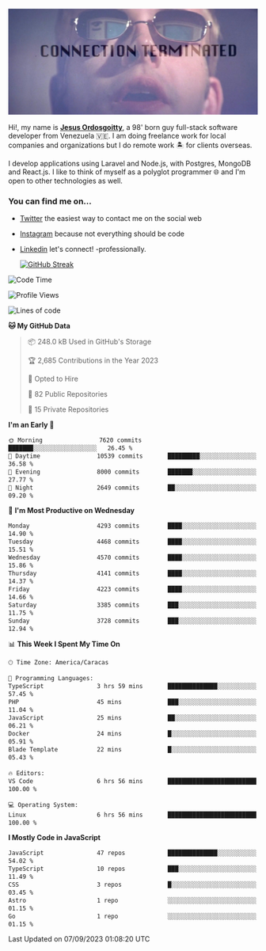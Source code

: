 ![hackers movie reference](./disconnected.jpg)

Hi!, my name is [**Jesus Ordosgoitty**](https://jodaz.xyz), a 98' born guy full-stack software developer from Venezuela 🇻🇪. I am doing freelance work for local companies and organizations but I do remote work 🏝️ for clients overseas. 

I develop applications using Laravel and Node.js, with Postgres, MongoDB and React.js. I like to think of myself as a polyglot programmer 🌐 and I'm open to other technologies as well.

### You can find me on...

- [Twitter](https://twitter.com/jodaz_) the easiest way to contact me on the social web
- [Instagram](https://instagram.com/jodaz_) because not everything should be code
- [Linkedin](https://linkedin.com/in/jodaz) let's connect! -professionally.


    [![GitHub Streak](https://streak-stats.demolab.com?user=jodaz&theme=tokyonight)](https://git.io/streak-stats)

<!--START_SECTION:waka-->
![Code Time](http://img.shields.io/badge/Code%20Time-4%2C169%20hrs%2026%20mins-blue)

![Profile Views](http://img.shields.io/badge/Profile%20Views-0-blue)

![Lines of code](https://img.shields.io/badge/From%20Hello%20World%20I%27ve%20Written-89.9%20million%20lines%20of%20code-blue)

**🐱 My GitHub Data** 

> 📦 248.0 kB Used in GitHub's Storage 
 > 
> 🏆 2,685 Contributions in the Year 2023
 > 
> 💼 Opted to Hire
 > 
> 📜 82 Public Repositories 
 > 
> 🔑 15 Private Repositories 
 > 
**I'm an Early 🐤** 

```text
🌞 Morning                7620 commits        ███████░░░░░░░░░░░░░░░░░░   26.45 % 
🌆 Daytime                10539 commits       █████████░░░░░░░░░░░░░░░░   36.58 % 
🌃 Evening                8000 commits        ███████░░░░░░░░░░░░░░░░░░   27.77 % 
🌙 Night                  2649 commits        ██░░░░░░░░░░░░░░░░░░░░░░░   09.20 % 
```
📅 **I'm Most Productive on Wednesday** 

```text
Monday                   4293 commits        ████░░░░░░░░░░░░░░░░░░░░░   14.90 % 
Tuesday                  4468 commits        ████░░░░░░░░░░░░░░░░░░░░░   15.51 % 
Wednesday                4570 commits        ████░░░░░░░░░░░░░░░░░░░░░   15.86 % 
Thursday                 4141 commits        ████░░░░░░░░░░░░░░░░░░░░░   14.37 % 
Friday                   4223 commits        ████░░░░░░░░░░░░░░░░░░░░░   14.66 % 
Saturday                 3385 commits        ███░░░░░░░░░░░░░░░░░░░░░░   11.75 % 
Sunday                   3728 commits        ███░░░░░░░░░░░░░░░░░░░░░░   12.94 % 
```


📊 **This Week I Spent My Time On** 

```text
🕑︎ Time Zone: America/Caracas

💬 Programming Languages: 
TypeScript               3 hrs 59 mins       ██████████████░░░░░░░░░░░   57.45 % 
PHP                      45 mins             ███░░░░░░░░░░░░░░░░░░░░░░   11.04 % 
JavaScript               25 mins             ██░░░░░░░░░░░░░░░░░░░░░░░   06.21 % 
Docker                   24 mins             █░░░░░░░░░░░░░░░░░░░░░░░░   05.91 % 
Blade Template           22 mins             █░░░░░░░░░░░░░░░░░░░░░░░░   05.43 % 

🔥 Editors: 
VS Code                  6 hrs 56 mins       █████████████████████████   100.00 % 

💻 Operating System: 
Linux                    6 hrs 56 mins       █████████████████████████   100.00 % 
```

**I Mostly Code in JavaScript** 

```text
JavaScript               47 repos            ██████████████░░░░░░░░░░░   54.02 % 
TypeScript               10 repos            ███░░░░░░░░░░░░░░░░░░░░░░   11.49 % 
CSS                      3 repos             █░░░░░░░░░░░░░░░░░░░░░░░░   03.45 % 
Astro                    1 repo              ░░░░░░░░░░░░░░░░░░░░░░░░░   01.15 % 
Go                       1 repo              ░░░░░░░░░░░░░░░░░░░░░░░░░   01.15 % 
```




 Last Updated on 07/09/2023 01:08:20 UTC
<!--END_SECTION:waka-->
